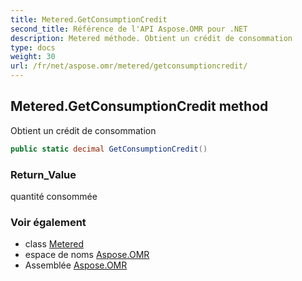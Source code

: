 ```yaml
---
title: Metered.GetConsumptionCredit
second_title: Référence de l'API Aspose.OMR pour .NET
description: Metered méthode. Obtient un crédit de consommation
type: docs
weight: 30
url: /fr/net/aspose.omr/metered/getconsumptioncredit/
---
```

## Metered.GetConsumptionCredit method

Obtient un crédit de consommation

```csharp
public static decimal GetConsumptionCredit()
```

### Return_Value

quantité consommée

### Voir également

* class [Metered](../)
* espace de noms [Aspose.OMR](../../metered/)
* Assemblée [Aspose.OMR](../../../)



